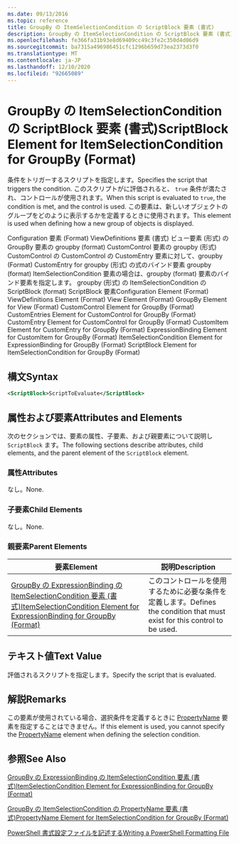 ```yaml
---
ms.date: 09/13/2016
ms.topic: reference
title: GroupBy の ItemSelectionCondition の ScriptBlock 要素 (書式)
description: GroupBy の ItemSelectionCondition の ScriptBlock 要素 (書式)
ms.openlocfilehash: fe366fa31b93e8d69409cc49c3fe2c350d4d06d9
ms.sourcegitcommit: ba7315a496986451cfc1296b659d73ea2373d3f0
ms.translationtype: MT
ms.contentlocale: ja-JP
ms.lasthandoff: 12/10/2020
ms.locfileid: "92665089"
---
```

# <a name="scriptblock-element-for-itemselectioncondition-for-groupby-format"></a><span data-ttu-id="3115d-103">GroupBy の ItemSelectionCondition の ScriptBlock 要素 (書式)</span><span class="sxs-lookup"><span data-stu-id="3115d-103">ScriptBlock Element for ItemSelectionCondition for GroupBy (Format)</span></span>

<span data-ttu-id="3115d-104">条件をトリガーするスクリプトを指定します。</span><span class="sxs-lookup"><span data-stu-id="3115d-104">Specifies the script that triggers the condition.</span></span> <span data-ttu-id="3115d-105">このスクリプトがに評価されると、 `true` 条件が満たされ、コントロールが使用されます。</span><span class="sxs-lookup"><span data-stu-id="3115d-105">When this script is evaluated to `true`, the condition is met, and the control is used.</span></span> <span data-ttu-id="3115d-106">この要素は、新しいオブジェクトのグループをどのように表示するかを定義するときに使用されます。</span><span class="sxs-lookup"><span data-stu-id="3115d-106">This element is used when defining how a new group of objects is displayed.</span></span>

<span data-ttu-id="3115d-107">Configuration 要素 (Format) ViewDefinitions 要素 (書式) ビュー要素 (形式) の GroupBy 要素の groupby (format) CustomControl 要素の groupby (形式) CustomControl の CustomControl の CustomEntry 要素に対して、groupby (Format) CustomEntry for groupby (形式) の式のバインド要素 groupby (format) ItemSelectionCondition 要素の場合は、groupby (format) 要素のバインド要素を指定します。 groupby (形式) の ItemSelectionCondition の ScriptBlock (format) ScriptBlock 要素</span><span class="sxs-lookup"><span data-stu-id="3115d-107">Configuration Element (Format) ViewDefinitions Element (Format) View Element (Format) GroupBy Element for View (Format) CustomControl Element for GroupBy (Format) CustomEntries Element for CustomControl for GroupBy (Format) CustomEntry Element for CustomControl for GroupBy (Format) CustomItem Element for CustomEntry for GroupBy (Format) ExpressionBinding Element for CustomItem for GroupBy (Format) ItemSelectionCondition Element for ExpressionBinding for GroupBy (Format) ScriptBlock Element for ItemSelectionCondition for GroupBy (Format)</span></span>

## <a name="syntax"></a><span data-ttu-id="3115d-108">構文</span><span class="sxs-lookup"><span data-stu-id="3115d-108">Syntax</span></span>

```xml
<ScriptBlock>ScriptToEvaluate</ScriptBlock>
```

## <a name="attributes-and-elements"></a><span data-ttu-id="3115d-109">属性および要素</span><span class="sxs-lookup"><span data-stu-id="3115d-109">Attributes and Elements</span></span>

<span data-ttu-id="3115d-110">次のセクションでは、要素の属性、子要素、および親要素について説明し `ScriptBlock` ます。</span><span class="sxs-lookup"><span data-stu-id="3115d-110">The following sections describe attributes, child elements, and the parent element of the `ScriptBlock` element.</span></span>

### <a name="attributes"></a><span data-ttu-id="3115d-111">属性</span><span class="sxs-lookup"><span data-stu-id="3115d-111">Attributes</span></span>

<span data-ttu-id="3115d-112">なし。</span><span class="sxs-lookup"><span data-stu-id="3115d-112">None.</span></span>

### <a name="child-elements"></a><span data-ttu-id="3115d-113">子要素</span><span class="sxs-lookup"><span data-stu-id="3115d-113">Child Elements</span></span>

<span data-ttu-id="3115d-114">なし。</span><span class="sxs-lookup"><span data-stu-id="3115d-114">None.</span></span>

### <a name="parent-elements"></a><span data-ttu-id="3115d-115">親要素</span><span class="sxs-lookup"><span data-stu-id="3115d-115">Parent Elements</span></span>

|<span data-ttu-id="3115d-116">要素</span><span class="sxs-lookup"><span data-stu-id="3115d-116">Element</span></span>|<span data-ttu-id="3115d-117">説明</span><span class="sxs-lookup"><span data-stu-id="3115d-117">Description</span></span>|
|-------------|-----------------|
|[<span data-ttu-id="3115d-118">GroupBy の ExpressionBinding の ItemSelectionCondition 要素 (書式)</span><span class="sxs-lookup"><span data-stu-id="3115d-118">ItemSelectionCondition Element for ExpressionBinding for GroupBy (Format)</span></span>](./itemselectioncondition-element-for-expressionbinding-for-groupby-format.md)|<span data-ttu-id="3115d-119">このコントロールを使用するために必要な条件を定義します。</span><span class="sxs-lookup"><span data-stu-id="3115d-119">Defines the condition that must exist for this control to be used.</span></span>|

## <a name="text-value"></a><span data-ttu-id="3115d-120">テキスト値</span><span class="sxs-lookup"><span data-stu-id="3115d-120">Text Value</span></span>

<span data-ttu-id="3115d-121">評価されるスクリプトを指定します。</span><span class="sxs-lookup"><span data-stu-id="3115d-121">Specify the script that is evaluated.</span></span>

## <a name="remarks"></a><span data-ttu-id="3115d-122">解説</span><span class="sxs-lookup"><span data-stu-id="3115d-122">Remarks</span></span>

<span data-ttu-id="3115d-123">この要素が使用されている場合、選択条件を定義するときに [PropertyName](./propertyname-element-for-itemselectioncondition-for-groupby-format.md) 要素を指定することはできません。</span><span class="sxs-lookup"><span data-stu-id="3115d-123">If this element is used, you cannot specify the [PropertyName](./propertyname-element-for-itemselectioncondition-for-groupby-format.md) element when defining the selection condition.</span></span>

## <a name="see-also"></a><span data-ttu-id="3115d-124">参照</span><span class="sxs-lookup"><span data-stu-id="3115d-124">See Also</span></span>

[<span data-ttu-id="3115d-125">GroupBy の ExpressionBinding の ItemSelectionCondition 要素 (書式)</span><span class="sxs-lookup"><span data-stu-id="3115d-125">ItemSelectionCondition Element for ExpressionBinding for GroupBy (Format)</span></span>](./itemselectioncondition-element-for-expressionbinding-for-groupby-format.md)

[<span data-ttu-id="3115d-126">GroupBy の ItemSelectionCondition の PropertyName 要素 (書式)</span><span class="sxs-lookup"><span data-stu-id="3115d-126">PropertyName Element for ItemSelectionCondition for GroupBy (Format)</span></span>](./propertyname-element-for-itemselectioncondition-for-groupby-format.md)

[<span data-ttu-id="3115d-127">PowerShell 書式設定ファイルを記述する</span><span class="sxs-lookup"><span data-stu-id="3115d-127">Writing a PowerShell Formatting File</span></span>](./writing-a-powershell-formatting-file.md)
